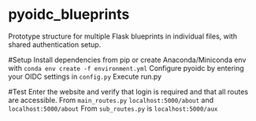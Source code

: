 # pyoidc_blueprints
Prototype structure for multiple Flask blueprints in individual files, with shared authentication setup.

#Setup
Install dependencies from pip or create Anaconda/Miniconda env with `conda env create -f environment.yml`
Configure pyoidc by entering your OIDC settings in `config.py`
Execute run.py

#Test
Enter the website and verify that login is required and that all routes are accessible.
From `main_routes.py` `localhost:5000/about` and `localhost:5000/about`
From `sub_routes.py` is `localhost:5000/aux`
